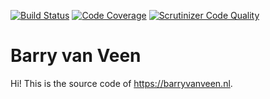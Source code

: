 [![Build Status](https://travis-ci.org/barryvanveen/blog.svg?branch=master)](https://travis-ci.org/barryvanveen/blog)
[![Code Coverage](https://scrutinizer-ci.com/g/barryvanveen/blog/badges/coverage.png?b=master)](https://scrutinizer-ci.com/g/barryvanveen/blog/?branch=master)
[![Scrutinizer Code Quality](https://scrutinizer-ci.com/g/barryvanveen/blog/badges/quality-score.png?b=master)](https://scrutinizer-ci.com/g/barryvanveen/blog/?branch=master)

# Barry van Veen
Hi! This is the source code of https://barryvanveen.nl.